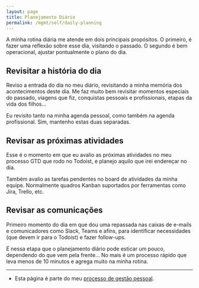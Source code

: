```yaml
---
layout: page
title: Planejamento Diário
permalink: /mgmt/self/daily-planning
---
```


A minha rotina diária me atende em dois principais propósitos. O primeiro, é fazer uma reflexão sobre esse dia, visitando o passado. O segundo é bem operacional, ajustar pontualmente o plano do dia.

## Revisitar a história do dia

Reviso a entrada do dia no meu diário, revisitando a minha memória dos acontecimentos deste dia. Me faz muito bem revisitar momentos especiais do passado, viagens que fiz, conquistas pessoais e profissionais, etapas da vida dos filhos...

Eu revisito tanto na minha agenda pessoal, como também na agenda profissional. Sim, mantenho estas duas separadas.

## Revisar as próximas atividades

Esse é o momento em que eu avalio as próximas atividades no meu processo GTD que rodo no Todoist, e planejo aquilo que irei endereçar no dia.

Também avalio as tarefas pendentes no board de atividades da minha equipe. Normalmente quadros Kanban suportados por ferramentas como Jira, Trello, etc.

## Revisar as comunicações

Primeiro momento do dia em que dou uma repassada nas caixas de e-mails e comunicadores como Slack, Teams e afins, para identificar necessidades (que devem ir para o Todoist) e fazer follow-ups.

É nessa etapa que o planejamento diário pode esticar um pouco, dependendo do que vem pela frente... No mais é um processo rápido que leva menos de 10 minutos e agrega muito na minha rotina.

----

- Esta página é parte do meu [processo de gestão pessoal](.).